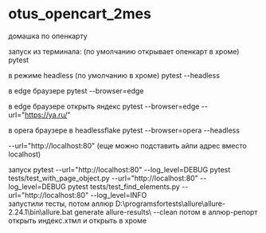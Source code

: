 # otus_opencart_2mes
домашка по опенкарту 

запуск из терминала:
(по умолчанию открывает опенкарт в хроме)
pytest

в режиме headless (по умолчанию в хроме)
pytest --headless  

в edge браузере
pytest --browser=edge

в edge браузере открыть яндекс
pytest --browser=edge --url="https://ya.ru/" 

в opera браузере в headlessflake
pytest --browser=opera --headless

--url="http://localhost:80"  (еще можно подставить айпи адрес вместо localhost)

запуск
pytest --url="http://localhost:80" --log_level=DEBUG
pytest tests/test_with_page_object.py --url="http://localhost:80" --log_level=DEBUG 
pytest tests/test_find_elements.py --url="http://localhost:80" --log_level=INFO    
запустили тесты, потом аллюр
D:\programsfortests\allure\allure-2.24.1\bin\allure.bat generate allure-results\ --clean
потом в аллюр-репорт открыть индекс.хтмл и открыть в хроме